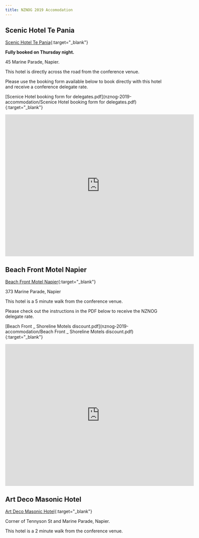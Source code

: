 ```yaml
---
title: NZNOG 2019 Accomodation
---
```


## Scenic Hotel Te Pania
[Scenic Hotel Te Pania](https://www.scenichotelgroup.co.nz/locations/new-zealand/napier/scenic-hotel-te-pania){:target="_blank"}

**Fully booked on Thursday night.**

45 Marine Parade, Napier.

This hotel is directly across the road from the conference venue.

Please use the booking form available below to book directly with this hotel and receive a conference delegate rate.

[Scenice Hotel booking form for delegates.pdf](nznog-2019-accommodation/Scenice Hotel booking form for delegates.pdf){:target="_blank"}

<iframe src="https://www.google.com/maps/embed?pb=!1m18!1m12!1m3!1d3079.211409102188!2d176.91688191607636!3d-39.487140639398866!2m3!1f0!2f0!3f0!3m2!1i1024!2i768!4f13.1!3m3!1m2!1s0x6d684cdf62c9ecad%3A0xfb77dafd309b8b68!2sScenic%20Hotel%20Te%20Pania!5e0!3m2!1sen!2snz!4v1648714915384!5m2!1sen!2snz" width="600" height="450" style="border:0;" allowfullscreen="" loading="lazy" referrerpolicy="no-referrer-when-downgrade"></iframe>

## Beach Front Motel Napier
[Beach Front Motel Napier](https://www.beachfrontnapier.co.nz/){:target="_blank"}

373 Marine Parade, Napier

This hotel is a 5 minute walk from the conference venue.

Please check out the instructions in the PDF below to receive the NZNOG delegate rate.

[Beach Front _ Shoreline Motels discount.pdf](nznog-2019-accommodation/Beach Front _ Shoreline Motels discount.pdf){:target="_blank"}

<iframe src="https://www.google.com/maps/embed?pb=!1m18!1m12!1m3!1d3078.7781401441603!2d176.91636191607657!3d-39.49692403998041!2m3!1f0!2f0!3f0!3m2!1i1024!2i768!4f13.1!3m3!1m2!1s0x6d684cdcb7bbb8dd%3A0x6354086be40950b4!2sBeach%20Front%20Motel!5e0!3m2!1sen!2snz!4v1648714950341!5m2!1sen!2snz" width="600" height="450" style="border:0;" allowfullscreen="" loading="lazy" referrerpolicy="no-referrer-when-downgrade"></iframe>

## Art Deco Masonic Hotel
[Art Deco Masonic Hotel](https://masonic.co.nz/){:target="_blank"}

Corner of Tennyson St and Marine Parade, Napier.

This hotel is a 2 minute walk from the conference venue.
